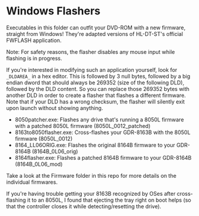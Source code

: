 # Windows Flashers

Executables in this folder can outfit your DVD-ROM with a new firmware, straight from Windows! They're adapted versions of HL-DT-ST's official FWFLASH application.

Note: For safety reasons, the flasher disables any mouse input while flashing is in progress.

If you're interested in modifying such an application yourself, look for `_DLDAREA_` in a hex editor. This is followed by 3 null bytes, followed by a big endian dword that should always be 269352 (size of the following DLD), followed by the DLD content. So you can replace those 269352 bytes with another DLD in order to create a flasher that flashes a different firmware. Note that if your DLD has a wrong checksum, the flasher will silently exit upon launch without showing anything.

* 8050patcher.exe: Flashes any drive that's running a 8050L firmware with a patched 8050L firmware (8050L_0012_patched)
* 8163to8050flasher.exe: Cross-flashes your GDR-8163B with the 8050L firmware (8050L_0012)
* 8164_LL06ORIG.exe: Flashes the original 8164B firmware to your GDR-8164B (8164B_0L06_orig)
* 8164flasher.exe: Flashes a patched 8164B firmware to your GDR-8164B (8164B_0L06_mod)

Take a look at the Firmware folder in this repo for more details on the individual firmwares.

If you're having trouble getting your 8163B recognized by OSes after cross-flashing it to an 8050L, I found that ejecting the tray right on boot helps (so that the controller closes it while detecting/resetting the drive).
